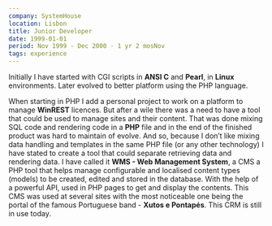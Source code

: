 ```yaml
---
company: SystemHouse
location: Lisbon
title: Junior Developer
date: 1999-01-01
period: Nov 1999 - Dec 2000 · 1 yr 2 mosNov
tags: experience
---
```

Initially I have started with CGI scripts in **ANSI C** and **Pearl**, in **Linux** environments. Later evolved to better platform using the PHP language.

When starting in PHP I add a personal project to work on a platform to manage **WinREST** licences. But after a wile there was a need to have a tool that could be used to manage sites and their content. That was done mixing SQL code and rendering code in a **PHP** file and in the end of the finished product was hard to maintain of evolve. And so, because I don’t like mixing data handling and templates in the same PHP file (or any other technology) I have stated to create a tool that could separate retrieving data and rendering data. I have called it  **WMS - Web Management System**, a CMS a PHP tool that helps manage configurable and localised content types (models) to be created, edited and stored in the database. With the help of a powerful API, used in PHP pages to get and display the contents. This CMS was used at several sites with the most noticeable one being the portal of the famous Portuguese band - **Xutos e Pontapés**. This CRM is still in use today.